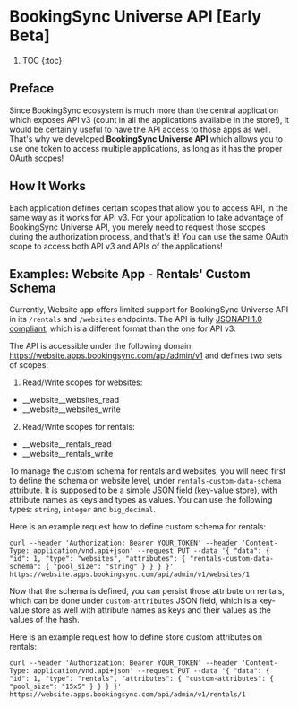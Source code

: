 # BookingSync Universe API [Early Beta]

1. TOC
{:toc}

## Preface

Since BookingSync ecosystem is much more than the central application which exposes API v3 (count in all the applications available in the store!), it would be certainly useful to have the API access to those apps as well. That's why we developed **BookingSync Universe API**  which allows you to use one token to access multiple applications, as long as it has the proper OAuth scopes!

## How It Works

Each application defines certain scopes that allow you to access API, in the same way as it works for API v3. For your application to take advantage of BookingSync Universe API, you merely need to request those scopes during the authorization process, and that's it! You can use the same OAuth scope to access both API v3 and APIs of the applications!

## Examples: Website App - Rentals' Custom Schema

Currently, Website app offers limited support for BookingSync Universe API in its `/rentals` and `/websites` endpoints.  The API is fully [JSONAPI 1.0 compliant](http://jsonapi.org), which is a different format than the one for API v3.

The API is accessible under the following domain: https://website.apps.bookingsync.com/api/admin/v1 and defines two sets of scopes:

1. Read/Write scopes for websites:

* __website__websites_read
* __website__websites_write

2. Read/Write scopes for rentals:

* __website__rentals_read
* __website__rentals_write

To manage the custom schema for rentals and websites, you will need first to define the schema on website level, under `rentals-custom-data-schema` attribute. It is supposed to be a simple JSON field (key-value store), with attribute names as keys and types as values. You can use the following types: `string`, `integer` and `big_decimal`.

Here is an example request how to define custom schema for rentals:

~~~
curl --header 'Authorization: Bearer YOUR_TOKEN' --header 'Content-Type: application/vnd.api+json' --request PUT --data '{ "data": { "id": 1, "type": "websites", "attributes": { "rentals-custom-data-schema": { "pool_size": "string" } } } }' https://website.apps.bookingsync.com/api/admin/v1/websites/1
~~~

Now that the schema is defined, you can persist those attribute on rentals, which can be done under `custom-attributes` JSON field, which is a key-value store as well with attribute names as keys and their values as the values of the hash.

Here is an example request how to define store custom attributes on rentals:

~~~
curl --header 'Authorization: Bearer YOUR_TOKEN' --header 'Content-Type: application/vnd.api+json' --request PUT --data '{ "data": { "id": 1, "type": "rentals", "attributes": { "custom-attributes": { "pool_size": "15x5" } } } }' https://website.apps.bookingsync.com/api/admin/v1/rentals/1
~~~
